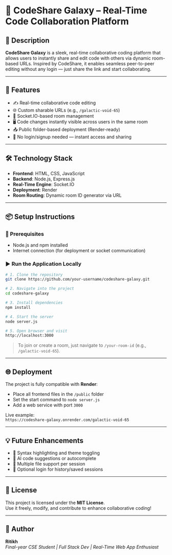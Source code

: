 # 🌌 CodeShare Galaxy – Real-Time Code Collaboration Platform

## 📘 Description
**CodeShare Galaxy** is a sleek, real-time collaborative coding platform that allows users to instantly share and edit code with others via dynamic room-based URLs. Inspired by CodeShare, it enables seamless peer-to-peer editing without any login — just share the link and start collaborating.

---

## 🚀 Features

- ✍️ Real-time collaborative code editing
- 🌐 Custom sharable URLs (e.g., `/galactic-void-65`)
- 🔌 Socket.IO-based room management
- 🖥️ Code changes instantly visible across users in the same room
- 📤 Public folder-based deployment (Render-ready)
- 🚫 No login/signup needed — instant access and sharing

---

## 🛠️ Technology Stack

- **Frontend**: HTML, CSS, JavaScript  
- **Backend**: Node.js, Express.js  
- **Real-Time Engine**: Socket.IO  
- **Deployment**: Render  
- **Room Routing**: Dynamic room ID generator via URL

---

## 📦 Setup Instructions

### 🔧 Prerequisites
- Node.js and npm installed
- Internet connection (for deployment or socket communication)

### ▶️ Run the Application Locally

```bash
# 1. Clone the repository
git clone https://github.com/your-username/codeshare-galaxy.git

# 2. Navigate into the project
cd codeshare-galaxy

# 3. Install dependencies
npm install

# 4. Start the server
node server.js

# 5. Open browser and visit
http://localhost:3000
```

> To join or create a room, just navigate to `/your-room-id` (e.g., `/galactic-void-65`).

---

## 🌐 Deployment

The project is fully compatible with **Render**:

- Place all frontend files in the `/public` folder
- Set the start command to `node server.js`
- Add a web service with port `3000`

Live example:  
`https://codeshare-galaxy.onrender.com/galactic-void-65`

---

## 💡 Future Enhancements

- 🎨 Syntax highlighting and theme toggling
- 🧠 AI code suggestions or autocomplete
- 📄 Multiple file support per session
- 🔐 Optional login for history/saved sessions

---

## 📄 License

This project is licensed under the **MIT License**.  
Use it freely, modify, and contribute to enhance collaborative coding!

---

## 👤 Author

**Ritikh**  
*Final-year CSE Student | Full Stack Dev | Real-Time Web App Enthusiast*
